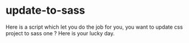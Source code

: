 # update-to-sass
Here is a script which let you do the job for you, you want to update css project to sass one ? Here is your lucky day.
